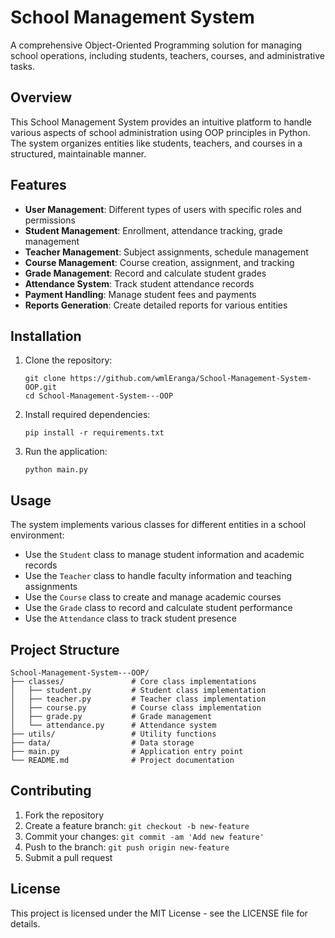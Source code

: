 # School Management System

A comprehensive Object-Oriented Programming solution for managing school operations, including students, teachers, courses, and administrative tasks.

## Overview

This School Management System provides an intuitive platform to handle various aspects of school administration using OOP principles in Python. The system organizes entities like students, teachers, and courses in a structured, maintainable manner.

## Features

- **User Management**: Different types of users with specific roles and permissions
- **Student Management**: Enrollment, attendance tracking, grade management
- **Teacher Management**: Subject assignments, schedule management
- **Course Management**: Course creation, assignment, and tracking
- **Grade Management**: Record and calculate student grades
- **Attendance System**: Track student attendance records
- **Payment Handling**: Manage student fees and payments
- **Reports Generation**: Create detailed reports for various entities

## Installation

1. Clone the repository:

   ```
   git clone https://github.com/wmlEranga/School-Management-System-OOP.git
   cd School-Management-System---OOP
   ```

2. Install required dependencies:

   ```
   pip install -r requirements.txt
   ```

3. Run the application:
   ```
   python main.py
   ```

## Usage

The system implements various classes for different entities in a school environment:

- Use the `Student` class to manage student information and academic records
- Use the `Teacher` class to handle faculty information and teaching assignments
- Use the `Course` class to create and manage academic courses
- Use the `Grade` class to record and calculate student performance
- Use the `Attendance` class to track student presence

## Project Structure

```
School-Management-System---OOP/
├── classes/               # Core class implementations
│   ├── student.py         # Student class implementation
│   ├── teacher.py         # Teacher class implementation
│   ├── course.py          # Course class implementation
│   ├── grade.py           # Grade management
│   └── attendance.py      # Attendance system
├── utils/                 # Utility functions
├── data/                  # Data storage
├── main.py                # Application entry point
└── README.md              # Project documentation
```

## Contributing

1. Fork the repository
2. Create a feature branch: `git checkout -b new-feature`
3. Commit your changes: `git commit -am 'Add new feature'`
4. Push to the branch: `git push origin new-feature`
5. Submit a pull request

## License

This project is licensed under the MIT License - see the LICENSE file for details.
